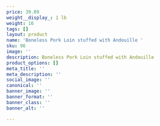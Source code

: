```yaml
---
price: 39.09
weight__display_: 1 lb
weight: 16
tags: []
layout: product
name: 'Boneless Pork Loin stuffed with Andouille '
sku: 96
image: ''
description: Boneless Pork Loin stuffed with Andouille
product_options: []
meta_title: ''
meta_description: ''
social_image: ''
canonical: ''
banner_image: ''
banner_format: ''
banner_class: ''
banner_alt: ''

---
```


